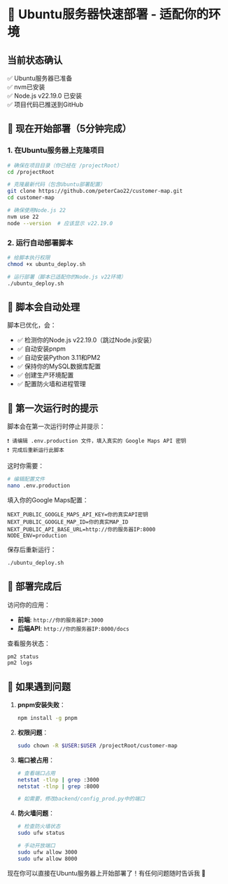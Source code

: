 # 🚀 Ubuntu服务器快速部署 - 适配你的环境

## 当前状态确认
✅ Ubuntu服务器已准备  
✅ nvm已安装  
✅ Node.js v22.19.0 已安装  
✅ 项目代码已推送到GitHub  

## 🎯 现在开始部署（5分钟完成）

### 1. 在Ubuntu服务器上克隆项目
```bash
# 确保在项目目录（你已经在 /projectRoot）
cd /projectRoot

# 克隆最新代码（包含Ubuntu部署配置）
git clone https://github.com/peterCao22/customer-map.git
cd customer-map

# 确保使用Node.js 22
nvm use 22
node --version  # 应该显示 v22.19.0
```

### 2. 运行自动部署脚本
```bash
# 给脚本执行权限
chmod +x ubuntu_deploy.sh

# 运行部署（脚本已适配你的Node.js v22环境）
./ubuntu_deploy.sh
```

## 📝 **脚本会自动处理**

脚本已优化，会：
- ✅ 检测你的Node.js v22.19.0（跳过Node.js安装）
- ✅ 自动安装pnpm
- ✅ 自动安装Python 3.11和PM2
- ✅ 保持你的MySQL数据库配置
- ✅ 创建生产环境配置
- ✅ 配置防火墙和进程管理

## 🔑 **第一次运行时的提示**

脚本会在第一次运行时停止并提示：

```
❗ 请编辑 .env.production 文件，填入真实的 Google Maps API 密钥
❗ 完成后重新运行此脚本
```

这时你需要：
```bash
# 编辑配置文件
nano .env.production
```

填入你的Google Maps配置：
```env
NEXT_PUBLIC_GOOGLE_MAPS_API_KEY=你的真实API密钥
NEXT_PUBLIC_GOOGLE_MAP_ID=你的真实MAP_ID
NEXT_PUBLIC_API_BASE_URL=http://你的服务器IP:8000
NODE_ENV=production
```

保存后重新运行：
```bash
./ubuntu_deploy.sh
```

## 🎉 **部署完成后**

访问你的应用：
- **前端**: `http://你的服务器IP:3000`
- **后端API**: `http://你的服务器IP:8000/docs`

查看服务状态：
```bash
pm2 status
pm2 logs
```

## 🔧 **如果遇到问题**

1. **pnpm安装失败**：
   ```bash
   npm install -g pnpm
   ```

2. **权限问题**：
   ```bash
   sudo chown -R $USER:$USER /projectRoot/customer-map
   ```

3. **端口被占用**：
   ```bash
   # 查看端口占用
   netstat -tlnp | grep :3000
   netstat -tlnp | grep :8000
   
   # 如需要，修改backend/config_prod.py中的端口
   ```

4. **防火墙问题**：
   ```bash
   # 检查防火墙状态
   sudo ufw status
   
   # 手动开放端口
   sudo ufw allow 3000
   sudo ufw allow 8000
   ```

现在你可以直接在Ubuntu服务器上开始部署了！有任何问题随时告诉我 🚀
